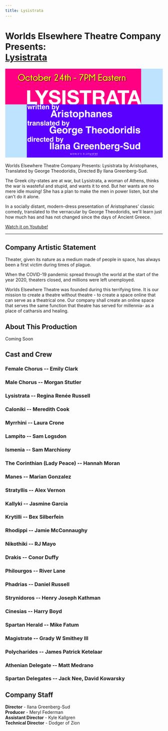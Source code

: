 ```yaml
---
title: Lysistrata
---
```

# Worlds Elsewhere Theatre Company Presents: <br>[**Lysistrata**][yt-stream]

[![Lysistrata Banner](/assets/img/plays/lysistrata/banner.png)][yt-stream]

Worlds Elsewhere Theatre Company Presents: Lysistrata by Aristophanes, Translated by George Theodoridis, Directed By Ilana Greenberg-Sud.

The Greek city-states are at war, but Lysistrata, a woman of Athens, thinks the war is wasteful and stupid, and wants it to end. But her wants are no mere idle musing! She has a plan to make the men in power listen, but she can't do it alone.

In a socially distant, modern-dress presentation of Aristophanes' classic comedy, translated to the vernacular by George Theodoridis, we'll learn just how much has and has not changed since the days of Ancient Greece.

[Watch it on Youtube!][yt-stream]

[yt-stream]: https://www.youtube.com/watch?v=nOQqgwHmij8 "Watch the stream here!"

---

## Company Artistic Statement

Theater, given its nature as a medium made of people in space, has always been a first victim during times of plague.

When the COVID-19 pandemic spread through the world at the start of the year 2020, theaters closed, and millions were left unemployed.

Worlds Elsewhere Theatre was founded during this terrifying time. It is our mission to create a theatre without theatre - to create a space online that can serve as a theatrical one. Our company shall create an online space that serves the same function that theatre has served for millennia- as a place of catharsis and healing.

## About This Production

Coming Soon

## Cast and Crew

### Female Chorus -- Emily Clark

### Male Chorus -- Morgan Stutler

### Lysistrata -- Regina Renée Russell

### Caloniki -- Meredith Cook

### Myrrhini -- Laura Crone

### Lampito -- Sam Logsdon

### Ismenia -- Sam Marchiony

### The Corinthian (Lady Peace) -- Hannah Moran

### Manes -- Marian Gonzalez

### Stratyllis -- Alex Vernon

### Kallyki -- Jasmine Garcia

### Krytilli -- Bex Silberfein

### Rhodippi -- Jamie McConnaughy

### Nikothiki -- RJ Mayo

### Drakis -- Conor Duffy

### Philourgos -- River Lane

### Phadrias -- Daniel Russell

### Strynidoros -- Henry Joseph Kathman

### Cinesias -- Harry Boyd

### Spartan Herald -- Mike Fatum

### Magistrate -- Grady W Smithey III

### Polycharides -- James Patrick Ketelaar

### Athenian Delegate -- Matt Medrano

### Spartan Delegates -- Jack Nee, David Kowarsky

## Company Staff

**Director** - Ilana Greenberg-Sud<br>
**Producer** - Meryl Federman<br>
**Assistant Director** - Kyle Kallgren<br>
**Technical Director** - Dodger of Zion
